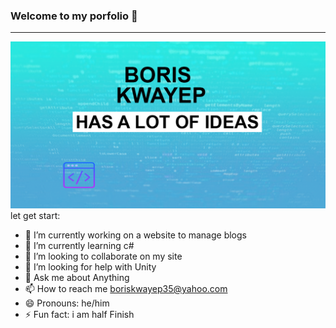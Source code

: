 ### Welcome to my porfolio 👋
-----------------------------

![](design.png)
let  get start:

- 🔭 I’m currently working on a website to manage blogs
- 🌱 I’m currently learning c#
- 👯 I’m looking to collaborate on my site
- 🤔 I’m looking for help with Unity
- 💬 Ask me about Anything
- 📫 How to reach me boriskwayep35@yahoo.com
- 😄 Pronouns: he/him
- ⚡ Fun fact: i am half Finish

